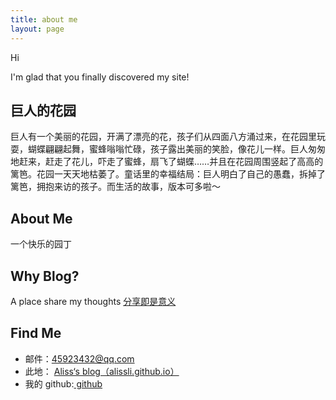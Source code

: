 ```yaml
---
title: about me
layout: page
---
```


Hi

I'm glad that you finally discovered my site!

## 巨人的花园

  巨人有一个美丽的花园，开满了漂亮的花，孩子们从四面八方涌过来，在花园里玩耍，蝴蝶翩翩起舞，蜜蜂嗡嗡忙碌，孩子露出美丽的笑脸，像花儿一样。巨人匆匆地赶来，赶走了花儿，吓走了蜜蜂，扇飞了蝴蝶……并且在花园周围竖起了高高的篱笆。花园一天天地枯萎了。童话里的幸福结局：巨人明白了自己的愚蠢，拆掉了篱笆，拥抱来访的孩子。而生活的故事，版本可多啦～

## About Me

一个快乐的园丁

## Why Blog?

  A place share my thoughts <a href="https://sivers.org/sharing">分享即是意义</a>

## Find Me

* 邮件：<i class="fa fa-envelope"></i>45923432@qq.com
* 此地： <i class="fa fa-pencil"></i><a href="http://alissli.github.io" target="_blank" title="我的个人博客">Aliss‘s blog（alissli.github.io）</a>
* 我的 github:<i class="fa fa-github"></i><a href="http://www.github.com/alissli/" target="_blank" title="BleuHu的github"> github </a>
